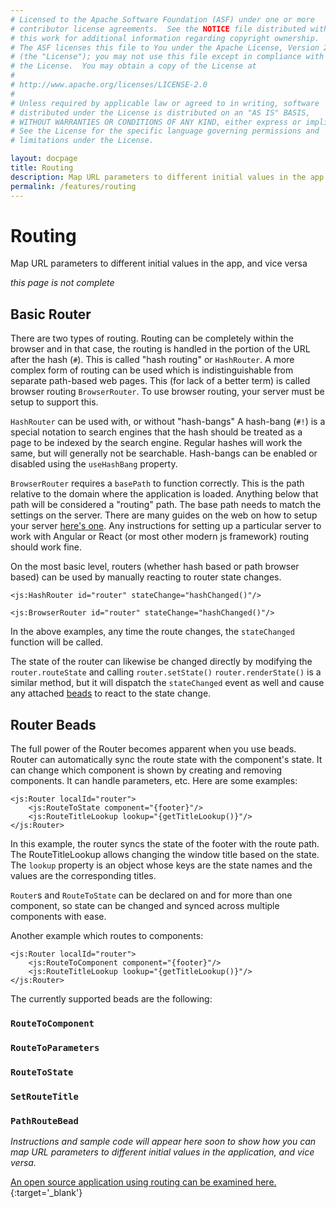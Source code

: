 ```yaml
---
# Licensed to the Apache Software Foundation (ASF) under one or more
# contributor license agreements.  See the NOTICE file distributed with
# this work for additional information regarding copyright ownership.
# The ASF licenses this file to You under the Apache License, Version 2.0
# (the "License"); you may not use this file except in compliance with
# the License.  You may obtain a copy of the License at
# 
# http://www.apache.org/licenses/LICENSE-2.0
# 
# Unless required by applicable law or agreed to in writing, software
# distributed under the License is distributed on an "AS IS" BASIS,
# WITHOUT WARRANTIES OR CONDITIONS OF ANY KIND, either express or implied.
# See the License for the specific language governing permissions and
# limitations under the License.

layout: docpage
title: Routing
description: Map URL parameters to different initial values in the app
permalink: /features/routing
---
```

# Routing

Map URL parameters to different initial values in the app, and vice versa

_this page is not complete_

## Basic Router

There are two types of routing. Routing can be completely within the browser and in that case, the routing is handled in the portion of the URL after the hash (`#`). This is called "hash routing" or `HashRouter`. A more complex form of routing can be used which is indistinguishable from separate path-based web pages. This (for lack of a better term) is called browser routing `BrowserRouter`. To use browser routing, your server must be setup to support this.

`HashRouter` can be used with, or without "hash-bangs" A hash-bang (`#!`) is a special notation to search engines that the hash should be treated as a page to be indexed by the search engine. Regular hashes will work the same, but will generally not be searchable. Hash-bangs can be enabled or disabled using the `useHashBang` property.

`BrowserRouter` requires a `basePath` to function correctly. This is the path relative to the domain where the application is loaded. Anything below that path will be considered a "routing" path. The base path needs to match the settings on the server. There are many guides on the web on how to setup your server [here's one](https://www.digitalocean.com/community/tutorials/react-react-router-ssr). Any instructions for setting up a particular server to work with Angular or React (or most other modern js framework) routing should work fine.

On the most basic level, routers (whether hash based or path browser based) can be used by manually reacting to router state changes.
````
<js:HashRouter id="router" stateChange="hashChanged()"/>
````

````
<js:BrowserRouter id="router" stateChange="hashChanged()"/>
````

In the above examples, any time the route changes, the `stateChanged` function will be called.

The state of the router can likewise be changed directly by modifying the `router.routeState` and calling `router.setState()` `router.renderState()` is a similar method, but it will dispatch the `stateChanged` event as well and cause any attached [beads](features/strands-and-beads) to react to the state change.

## Router Beads
The full power of the Router becomes apparent when you use beads. Router can automatically sync the route state with the component's state. It can change which component is shown by creating and removing components. It can handle parameters, etc. Here are some examples:
````
<js:Router localId="router">
    <js:RouteToState component="{footer}"/>
    <js:RouteTitleLookup lookup="{getTitleLookup()}"/>
</js:Router>
````

In this example, the router syncs the state of the footer with the route path. The RouteTitleLookup allows changing the window title based on the state. The `lookup` property is an object whose keys are the state names and the values are the corresponding titles.

`Router`s and `RouteToState` can be declared on and for more than one component, so state can be changed and synced across multiple components with ease.

Another example which routes to components:
````
<js:Router localId="router">
    <js:RouteToComponent component="{footer}"/>
    <js:RouteTitleLookup lookup="{getTitleLookup()}"/>
</js:Router>
````

The currently supported beads are the following:
### `RouteToComponent`
### `RouteToParameters`
### `RouteToState`
### `SetRouteTitle`
### `PathRouteBead`

*Instructions and sample code will appear here soon to show how you can map URL parameters to different initial values in the application, and vice versa.*

[An open source application using routing can be examined here.](https://github.com/unhurdle/spectrum-royale/blob/master/SpectrumBrowser/src/view/BrowserRouter.mxml){:target='_blank'}
